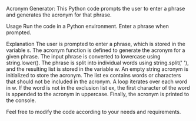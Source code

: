
Acronym Generator:
This Python code prompts the user to enter a phrase and generates the acronym for that phrase.

Usage
Run the code in a Python environment.
Enter a phrase when prompted.

Explanation
The user is prompted to enter a phrase, which is stored in the variable s.
The acronym function is defined to generate the acronym for a given phrase.
The input phrase is converted to lowercase using string.lower().
The phrase is split into individual words using string.split(' '), and the resulting list is stored in the variable w.
An empty string acronym is initialized to store the acronym.
The list ex contains words or characters that should not be included in the acronym.
A loop iterates over each word in w. If the word is not in the exclusion list ex, the first character of the word is appended to the acronym in uppercase.
Finally, the acronym is printed to the console.

Feel free to modify the code according to your needs and requirements.
